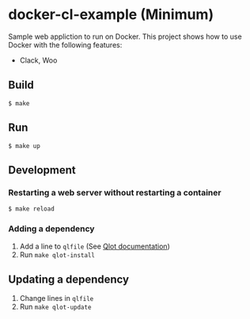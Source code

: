 # docker-cl-example (Minimum)

Sample web appliction to run on Docker.
This project shows how to use Docker with the following features:

* Clack, Woo

## Build

```
$ make
```

## Run

```
$ make up
```

## Development

### Restarting a web server without restarting a container

```
$ make reload
```

### Adding a dependency

1. Add a line to `qlfile` (See [Qlot documentation](https://github.com/fukamachi/qlot))
2. Run `make qlot-install`

## Updating a dependency

1. Change lines in `qlfile`
2. Run `make qlot-update`
